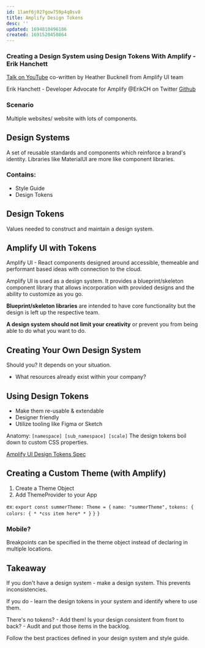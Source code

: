```yaml
---
id: 1lamf6j027gow759p4q0sv8
title: Amplify Design Tokens
desc: ''
updated: 1694810496186
created: 1691520450864
---
```

### Creating a Design System using Design Tokens With Amplify - Erik Hanchett
[Talk on YouTube](https://www.youtube.com/watch?v=5wo8sD0gkYE)
co-written by Heather Bucknell from Amplify UI team

Erik Hanchett - Developer Advocate for Amplify
@ErikCH on Twitter
[Github](https://github.com/ErikCH)

### Scenario
Multiple websites/ website with lots of components.

## Design Systems
A set of reusable standards and components which reinforce a brand's identity. Libraries like MaterialUI are more like component libraries.

### Contains:
- Style Guide
- Design Tokens

## Design Tokens
Values needed to construct and maintain a design system.

## Amplify UI with Tokens
Amplify UI - React components designed around accessible, themeable and performant based ideas with connection to the cloud.

Amplify UI is used as a design system. 
It provides a blueprint/skeleton component library that allows incorporation with provided designs and the ability to customize as you go.

**Blueprint/skeleton libraries** are intended to have core functionality but the design is left up the respective team.

**A design system should not limit your creativity** or prevent you from being able to do what you want to do.

## Creating Your Own Design System
Should you? It depends on your situation.
 - What resources already exist within your company?

 ## Using Design Tokens
 * Make them re-usable & extendable
 * Designer friendly
 * Utilize tooling like Figma or Sketch

 Anatomy: `[namespace] [sub_namespace] [scale]`
 The design tokens boil down to custom CSS properties.

 [Amplify UI Design Tokens Spec](ui.docs.amplify.aws/react/theming)

 ## Creating a Custom Theme (with Amplify)
 1. Create a Theme Object
 2. Add ThemeProvider to your App
 
 ex: 
 `export const summerTheme: Theme = {`
    `name: "summerTheme",`
    `tokens: {`
        `colors: { * *css item here* * }`
    `}`
`}`

### Mobile?
Breakpoints can be specified in the theme object instead of declaring in multiple locations.

## Takeaway
If you don't have a design system - make a design system. This prevents inconsistencies.

If you do - learn the design tokens in your system and identify where to use them.

There's no tokens? - Add them!
Is your design consistent from front to back? - Audit and put those items in the backlog.

Follow the best practices defined in your design system and style guide.